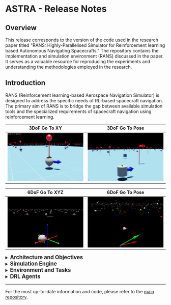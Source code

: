 # ASTRA - Release Notes

## Overview

This release corresponds to the version of the code used in the research paper titled "RANS: Highly-Parallelised Simulator for Reinforcement learning based Autonomous Navigating Spacecrafts." The repository contains the implementation and simulation environment (RANS) discussed in the paper. It serves as a valuable resource for reproducing the experiments and understanding the methodologies employed in the research.

## Introduction

RANS (Reinforcement learning-based Aerospace Navigation Simulator) is designed to address the specific needs of RL-based spacecraft navigation. The primary aim of RANS is to bridge the gap between available simulation tools and the specialized requirements of spacecraft navigation using reinforcement learning.

 | 3DoF Go To XY | 3DoF Go To Pose |
 | :-: | :-: | 
 <img src="omniisaacgymenvs/images/3dof_gotoxy.png" width="400"/>| <img src="omniisaacgymenvs/images/3dof_pose.png" width="400"/>

 | 6DoF Go To XYZ | 6DoF Go To Pose |
 | :-: | :-: |  
 <img src="omniisaacgymenvs/images/6DofGoToXYZ.png" width="400"/>| <img src="omniisaacgymenvs/images/6DofGoToPose.png" width="400"/>

<details>
<summary><span style="font-size: 1.2em; font-weight: bold;">Architecture and Objectives</span></summary>

RANS is structured to replicate realistic orbital operations as well as air-bearing platforms, providing a fast, stable, and precise simulation environment. It consists of two main scenarios: a 3 Degree of Freedom (DoF) "Floating Platform" (FP) robot and a 6 DoF navigating scenario. These scenarios allow users to specify or randomize initial conditions and goals for spacecraft control tasks.

</details>



<details>
<summary><span style="font-size: 1.2em; font-weight: bold;">Simulation Engine</span></summary>

RANS utilizes the PhysX engine within IsaacSim, a GPU-based physics engine renowned for its capacity to rapidly simulate numerous parallel systems. A sub-stepping strategy is employed to maintain simulation stability, especially conducive for reinforcement learning tasks characterized by short time intervals.

</details>

<details>
<summary><span style="font-size: 1.2em; font-weight: bold;">Environment and Tasks</span></summary>

In both 3 DoF and 6 DoF scenarios, RANS provides a default system configuration with varying thruster setups to accommodate different control tasks. The observation and action spaces are appropriately defined for each scenario and task, allowing for precise control and movement in the specified environment.

</details>

<details>
<summary><span style="font-size: 1.2em; font-weight: bold;">DRL Agents</span></summary>

The evaluation of RANS involves leveraging PPO (Proximal Policy Optimization) policies with multi-discrete action-space to solve various tasks in both 3 DoF and 6 DoF scenarios. The agents are modeled as actor-critic networks and are trained for specific epochs with varying network architectures to suit the task complexity.

</details>

---

For the most up-to-date information and code, please refer to the [main repository](https://github.com/elharirymatteo/RANS/tree/main).

